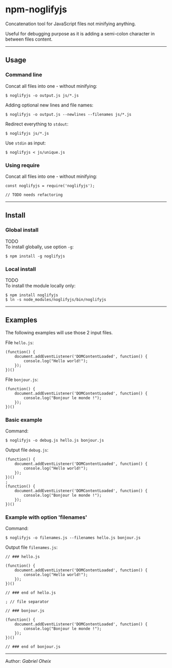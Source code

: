 # npm-noglifyjs

Concatenation tool for JavaScript files not minifying anything.

Useful for debugging purpose as it is adding a semi-colon character in between files content.

---

## Usage

### Command line

Concat all files into one - without minifying:

	$ noglifyjs -o output.js js/*.js

Adding optional new lines and file names:

	$ noglifyjs -o output.js --newlines --filenames js/*.js

Redirect everything to ```stdout```:

	$ noglifyjs js/*.js

Use ```stdin``` as input:

	$ noglifyjs < js/unique.js

### Using require

Concat all files into one - without minifying:

	const noglifyjs = require('noglifyjs');

	// TODO needs refactoring

---

## Install

### Global install

TODO  
To install globally, use option ```-g```:

	$ npm install -g noglifyjs

### Local install

TODO  
To install the module locally only:

	$ npm install noglifyjs
	$ ln -s node_modules/noglifyjs/bin/noglifyjs

---

## Examples

The following examples will use those 2 input files.

File ```hello.js```:

	(function() {
		document.addEventListener('DOMContentLoaded', function() {
			console.log("Hello world!");
		});
	})()

File ```bonjour.js```:

	(function() {
		document.addEventListener('DOMContentLoaded', function() {
			console.log("Bonjour le monde !");
		});
	})()

### Basic example

Command:

	$ noglifyjs -o debug.js hello.js bonjour.js


Output file ```debug.js```:

	(function() {
		document.addEventListener('DOMContentLoaded', function() {
			console.log("Hello world!");
		});
	})()
	;
	(function() {
		document.addEventListener('DOMContentLoaded', function() {
			console.log("Bonjour le monde !");
		});
	})()

### Example with option 'filenames'

Command:

	$ noglifyjs -o filenames.js --filenames hello.js bonjour.js


Output file ```filenames.js```:

		
	// ### hello.js

	(function() {
		document.addEventListener('DOMContentLoaded', function() {
			console.log("Hello world!");
		});
	})()

	// ### end of hello.js

	; // file separator

	// ### bonjour.js

	(function() {
		document.addEventListener('DOMContentLoaded', function() {
			console.log("Bonjour le monde !");
		});
	})()

	// ### end of bonjour.js


---
Author: _Gabriel Oheix_

